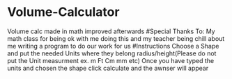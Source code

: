 # Volume-Calculator
Volume calc made in math improved afterwards
#Special Thanks To:
My math class for being ok with me doing this and my teacher being chill about me writing a program to do our work for us
#Instructions
Choose a Shape and put the needed Units where they belong radius/height(Please do not put the Unit measurment ex. m Ft Cm mm etc)
Once you have typed the units and chosen the shape click calculate and the awnser will appear
